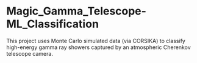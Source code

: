# Magic_Gamma_Telescope-ML_Classification
This project uses Monte Carlo simulated data (via CORSIKA) to classify high-energy gamma ray showers captured by an atmospheric Cherenkov telescope camera.
